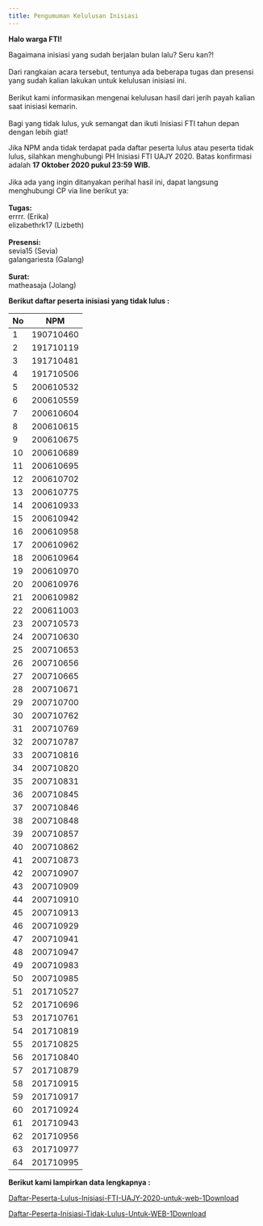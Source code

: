 ```yaml
---
title: Pengumuman Kelulusan Inisiasi
---
```

<!--StartFragment-->

**Halo warga FTI!** 

Bagaimana inisiasi yang sudah berjalan bulan lalu? Seru kan?!\
\
Dari rangkaian acara tersebut, tentunya ada beberapa tugas dan presensi yang sudah kalian lakukan untuk kelulusan inisiasi ini.\
\
Berikut kami informasikan mengenai kelulusan hasil dari jerih payah kalian saat inisiasi kemarin.\
\
Bagi yang tidak lulus, yuk semangat dan ikuti Inisiasi FTI tahun depan dengan lebih giat!

Jika NPM anda tidak terdapat pada daftar peserta lulus atau peserta tidak lulus, silahkan menghubungi PH Inisiasi FTI UAJY 2020. Batas konfirmasi adalah **17 Oktober 2020 pukul 23:59 WIB.**\
\
Jika ada yang ingin ditanyakan perihal hasil ini, dapat langsung menghubungi CP via line berikut ya:\
\
**Tugas:**\
errrr. (Erika)\
elizabethrk17 (Lizbeth)\
\
**Presensi:**\
sevia15 (Sevia)\
galangariesta (Galang)\
\
**Surat:**\
matheasaja (Jolang)

**Berikut daftar peserta inisiasi yang tidak lulus :**

| No  | NPM       |
| --- | --------- |
| 1   | 190710460 |
| 2   | 191710119 |
| 3   | 191710481 |
| 4   | 191710506 |
| 5   | 200610532 |
| 6   | 200610559 |
| 7   | 200610604 |
| 8   | 200610615 |
| 9   | 200610675 |
| 10  | 200610689 |
| 11  | 200610695 |
| 12  | 200610702 |
| 13  | 200610775 |
| 14  | 200610933 |
| 15  | 200610942 |
| 16  | 200610958 |
| 17  | 200610962 |
| 18  | 200610964 |
| 19  | 200610970 |
| 20  | 200610976 |
| 21  | 200610982 |
| 22  | 200611003 |
| 23  | 200710573 |
| 24  | 200710630 |
| 25  | 200710653 |
| 26  | 200710656 |
| 27  | 200710665 |
| 28  | 200710671 |
| 29  | 200710700 |
| 30  | 200710762 |
| 31  | 200710769 |
| 32  | 200710787 |
| 33  | 200710816 |
| 34  | 200710820 |
| 35  | 200710831 |
| 36  | 200710845 |
| 37  | 200710846 |
| 38  | 200710848 |
| 39  | 200710857 |
| 40  | 200710862 |
| 41  | 200710873 |
| 42  | 200710907 |
| 43  | 200710909 |
| 44  | 200710910 |
| 45  | 200710913 |
| 46  | 200710929 |
| 47  | 200710941 |
| 48  | 200710947 |
| 49  | 200710983 |
| 50  | 200710985 |
| 51  | 201710527 |
| 52  | 201710696 |
| 53  | 201710761 |
| 54  | 201710819 |
| 55  | 201710825 |
| 56  | 201710840 |
| 57  | 201710879 |
| 58  | 201710915 |
| 59  | 201710917 |
| 60  | 201710924 |
| 61  | 201710943 |
| 62  | 201710956 |
| 63  | 201710977 |
| 64  | 201710995 |

**Berikut kami lampirkan data lengkapnya :**

[Daftar-Peserta-Lulus-Inisiasi-FTI-UAJY-2020-untuk-web-1](https://fti.uajy.ac.id/inisiasi/wp-content/uploads/2020/10/Daftar-Peserta-Lulus-Inisiasi-FTI-UAJY-2020-untuk-web-1.pdf)[Download](https://fti.uajy.ac.id/inisiasi/wp-content/uploads/2020/10/Daftar-Peserta-Lulus-Inisiasi-FTI-UAJY-2020-untuk-web-1.pdf)

[Daftar-Peserta-Inisiasi-Tidak-Lulus-Untuk-WEB-1](https://fti.uajy.ac.id/inisiasi/wp-content/uploads/2020/10/Daftar-Peserta-Inisiasi-Tidak-Lulus-Untuk-WEB-1.pdf)[Download](https://fti.uajy.ac.id/inisiasi/wp-content/uploads/2020/10/Daftar-Peserta-Inisiasi-Tidak-Lulus-Untuk-WEB-1.pdf)

<!--EndFragment-->